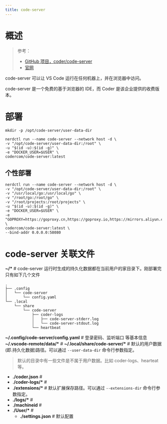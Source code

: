 ```yaml
---
title: code-server
---
```


# 概述

> 参考：
>
> - [GitHub 项目，coder/code-server](https://github.com/coder/code-server)
> - [官网](https://coder.com/)

code-server 可以让 VS Code 运行在任何机器上，并在浏览器中访问。

code-server 是一个免费的基于浏览器的 IDE，而 Coder 是该企业提供的收费版本。

# 部署

```shell
mkdir -p /opt/code-server/user-data-dir

nerdctl run --name code-server --network host -d \
-v "/opt/code-server/user-data-dir:/root" \
-u "$(id -u):$(id -g)" \
-e "DOCKER_USER=$USER" \
codercom/code-server:latest
```

## 个性部署

```shell
nerdctl run --name code-server --network host -d \
-v "/opt/code-server/user-data-dir:/root" \
-v "/usr/local/go:/usr/local/go" \
-v "/root/go:/root/go" \
-v "/root/projects:/root/projects" \
-u "$(id -u):$(id -g)" \
-e "DOCKER_USER=$USER" \
-e "GOPROXY=https://goproxy.cn,https://goproxy.io,https://mirrors.aliyun.com/goproxy/,direct" \
codercom/code-server:latest \
--bind-addr 0.0.0.0:58080
```

# code-server 关联文件

**~/\*** # code-server 运行时生成的持久化数据都在当前用户的家目录下。刚部署完只有如下几个文件

```shell
.
├── .config
│   └── code-server
│       └── config.yaml
└── .local
    └── share
        └── code-server
            ├── coder-logs
            │   ├── code-server-stderr.log
            │   └── code-server-stdout.log
            └── heartbeat
```

**~/.config/code-server/config.yaml** # 登录密码、监听端口 等基本信息
**~/.vscode-remote/data/\*** #
**~/.local/share/code-server/\*** # 默认的用户数据(即.持久化数据)路径。可以通过 `--user-data-dir` 命令行参数指定。

> 默认的目录中有一些文件是不属于用户数据。比如 coder-logs、hearteat 等。

- **./coder.json** #
- .**/coder-logs/\*** #
- .**/extensions/\*** # 默认扩展保存路径。可以通过 `--extensions-dir` 命令行参数指定。
- **./logs/\*** #
- .**/machineid** #
- .**/User/\*** #
  - **./settings.json** # 默认配置
